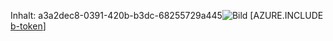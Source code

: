 Inhalt: a3a2dec8-0391-420b-b3dc-68255729a445![Bild](5ce2bb60-fbd9-4290-a5b9-011d214b0040.png)
[AZURE.INCLUDE [b-token](80fde7e7-74f2-482b-a0b7-a7df5db2e73a.md)]
